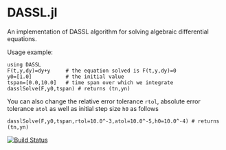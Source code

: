 DASSL.jl
========

An implementation of DASSL algorithm for solving algebraic differential equations.

Usage example:

```
using DASSL
F(t,y,dy)=dy+y     # the equation solved is F(t,y,dy)=0
y0=[1.0]           # the initial value
tspan=[0.0,10.0]   # time span over which we integrate
dasslSolve(F,y0,tspan) # returns (tn,yn)
```

You can also change the relative error tolerance `rtol`, absolute
error tolerance `atol` as well as initial step size `h0` as follows

```
dasslSolve(F,y0,tspan,rtol=10.0^-3,atol=10.0^-5,h0=10.0^-4) # returns (tn,yn)
```

[![Build Status](https://travis-ci.org/pwl/dassl.jl.png)](https://travis-ci.org/pwl/dassl.jl)
